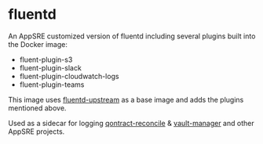 # fluentd

An AppSRE customized version of fluentd including several plugins built into the Docker image:
- fluent-plugin-s3
- fluent-plugin-slack
- fluent-plugin-cloudwatch-logs
- fluent-plugin-teams

This image uses [fluentd-upstream](https://quay.io/repository/app-sre/fluentd-upstream?tab=info) as a base image and adds the plugins mentioned above.

Used as a sidecar for logging [qontract-reconcile](https://github.com/app-sre/qontract-reconcile/) & 
[vault-manager](https://github.com/app-sre/vault-manager/) and other AppSRE projects.
